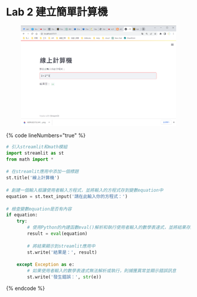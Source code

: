 # Lab 2 建立簡單計算機

<figure><img src=".gitbook/assets/image (2).png" alt=""><figcaption></figcaption></figure>

{% code lineNumbers="true" %}
```python
# 引入streamlit和math模組
import streamlit as st
from math import *

# 在streamlit應用中添加一個標題
st.title('線上計算機')

# 創建一個輸入框讓使用者輸入方程式，並將輸入的方程式存到變數equation中
equation = st.text_input('請在此輸入你的方程式：')

# 檢查變數equation是否有內容
if equation:
    try:
        # 使用Python的內建函數eval()解析和執行使用者輸入的數學表達式，並將結果存到變數result中
        result = eval(equation)

        # 將結果顯示到streamlit應用中
        st.write('結果是：', result)

    except Exception as e:
        # 如果使用者輸入的數學表達式無法解析或執行，則捕獲異常並顯示錯誤訊息
        st.write('發生錯誤：', str(e))

```
{% endcode %}
